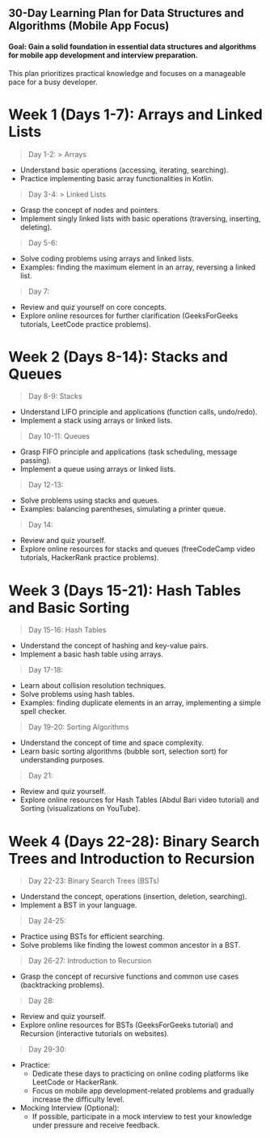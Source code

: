 ## 30-Day Learning Plan for Data Structures and Algorithms (Mobile App Focus)

#### Goal: Gain a solid foundation in essential data structures and algorithms for mobile app development and interview preparation.

This plan prioritizes practical knowledge and focuses on a manageable pace for a busy developer.

# Week 1 (Days 1-7): Arrays and Linked Lists

> Day 1-2: > Arrays 
- Understand basic operations (accessing, iterating, searching).
- Practice implementing basic array functionalities in Kotlin.

> Day 3-4: > Linked Lists
- Grasp the concept of nodes and pointers.
- Implement singly linked lists with basic operations (traversing, inserting, deleting).

> Day 5-6:
- Solve coding problems using arrays and linked lists.
- Examples: finding the maximum element in an array, reversing a linked list.

> Day 7:
- Review and quiz yourself on core concepts.
- Explore online resources for further clarification (GeeksForGeeks tutorials, LeetCode practice problems).


# Week 2 (Days 8-14): Stacks and Queues

> Day 8-9: Stacks
- Understand LIFO principle and applications (function calls, undo/redo).
- Implement a stack using arrays or linked lists.

> Day 10-11: Queues
- Grasp FIFO principle and applications (task scheduling, message passing).
- Implement a queue using arrays or linked lists.

> Day 12-13:
- Solve problems using stacks and queues.
- Examples: balancing parentheses, simulating a printer queue.

> Day 14:
- Review and quiz yourself.
- Explore online resources for stacks and queues (freeCodeCamp video tutorials, HackerRank practice problems).


# Week 3 (Days 15-21): Hash Tables and Basic Sorting

> Day 15-16: Hash Tables
- Understand the concept of hashing and key-value pairs.
- Implement a basic hash table using arrays.

> Day 17-18:
- Learn about collision resolution techniques.
- Solve problems using hash tables.
- Examples: finding duplicate elements in an array, implementing a simple spell checker.

> Day 19-20: Sorting Algorithms
- Understand the concept of time and space complexity.
- Learn basic sorting algorithms (bubble sort, selection sort) for understanding purposes.

> Day 21:
- Review and quiz yourself.
- Explore online resources for Hash Tables (Abdul Bari video tutorial) and Sorting (visualizations on YouTube).


# Week 4 (Days 22-28): Binary Search Trees and Introduction to Recursion

> Day 22-23: Binary Search Trees (BSTs)
- Understand the concept, operations (insertion, deletion, searching).
- Implement a BST in your language.

> Day 24-25:
- Practice using BSTs for efficient searching.
- Solve problems like finding the lowest common ancestor in a BST.

> Day 26-27: Introduction to Recursion
- Grasp the concept of recursive functions and common use cases (backtracking problems).

> Day 28:
- Review and quiz yourself.
- Explore online resources for BSTs (GeeksForGeeks tutorial) and Recursion (interactive tutorials on websites).

> Day 29-30:
- Practice:
  - Dedicate these days to practicing on online coding platforms like LeetCode or HackerRank.
  - Focus on mobile app development-related problems and gradually increase the difficulty level.
- Mocking Interview (Optional):
  - If possible, participate in a mock interview to test your knowledge under pressure and receive feedback.
